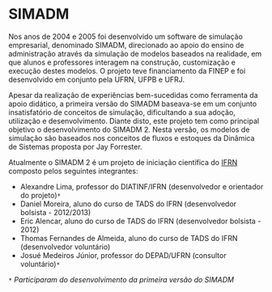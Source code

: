 # SIMADM #
Nos anos de 2004 e 2005 foi desenvolvido um software de simulação empresarial, denominado SIMADM, direcionado ao apoio do ensino de administração através da simulação de modelos baseados na realidade, em que alunos e professores interagem na construção, customização e execução destes modelos. O projeto teve financiamento da FINEP e foi desenvolvido em conjunto pela UFRN, UFPB e UFRJ.

Apesar da realização de experiências bem-sucedidas como ferramenta da apoio didático, a primeira versão do SIMADM baseava-se em um conjunto insatisfatório de conceitos de simulação, dificultando a sua adoção, utilização e desenvolvimento. Diante disto, este projeto tem como principal objetivo o desenvolvimento do SIMADM 2. Nesta versão, os modelos de simulação são baseados nos conceitos de fluxos e estoques da Dinâmica de Sistemas proposta por Jay Forrester.

Atualmente o SIMADM 2 é um projeto de iniciação científica do [IFRN](http://portal.ifrn.edu.br) composto pelos seguintes integrantes:
  * Alexandre Lima, professor do DIATINF/IFRN (desenvolvedor e orientador do projeto)`*`
  * Daniel Moreira, aluno do curso de TADS do IFRN (desenvolvedor bolsista - 2012/2013)
  * Eric Alencar, aluno do curso de TADS do IFRN (desenvolvedor bolsista - 2012)
  * Thomas Fernandes de Almeida, aluno do curso de TADS do IFRN (desenvolvedor voluntário)
  * Josué Medeiros Júnior, professor do DEPAD/UFRN (consultor voluntário)`*`

`*` _Participaram do desenvolvimento da primeira versão do SIMADM_